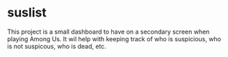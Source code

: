 # suslist
This project is a small dashboard to have on a secondary screen when playing Among Us. It wil help with keeping track of who is suspicious, who is not suspicous, who is dead, etc.
